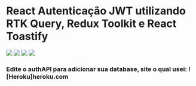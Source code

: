 # React Autenticação JWT utilizando RTK Query, Redux Toolkit e React Toastify

<img src="https://gcdnb.pbrd.co/images/0AmODdwBEQbf.jpg?o=1"/>
<img src="https://gcdnb.pbrd.co/images/vNn4RDtf6qO2.jpg?o=1"/>
<img src="https://gcdnb.pbrd.co/images/m8Mf7aUkvI6S.jpg?o=1"/>
<img src="https://gcdnb.pbrd.co/images/FGaLPSHrmxt7.jpg?o=1"/>


### Edite o authAPI para adicionar sua database, site o qual usei: ![Heroku]heroku.com
